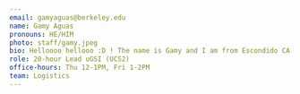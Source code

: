 ```yaml
---
email: gamyaguas@berkeley.edu
name: Gamy Aguas
pronouns: HE/HIM
photo: staff/gamy.jpeg
bio: Helloooo hellooo :D ! The name is Gamy and I am from Escondido CA, majoring math and CS! I am a HUGE fan of music (obsessed with kpop atm), coffee, minecraft and pokemon(dratini <3).  
role: 20-hour Lead uGSI (UCS2)
office-hours: Thu 12-1PM, Fri 1-2PM
team: Logistics
---
```

